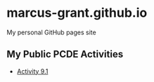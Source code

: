 # marcus-grant.github.io

My personal GitHub pages site

## My Public PCDE Activities

* [Activity 9.1](https://marcus-grant.github.io/PCDE-Activity-9.1/)

